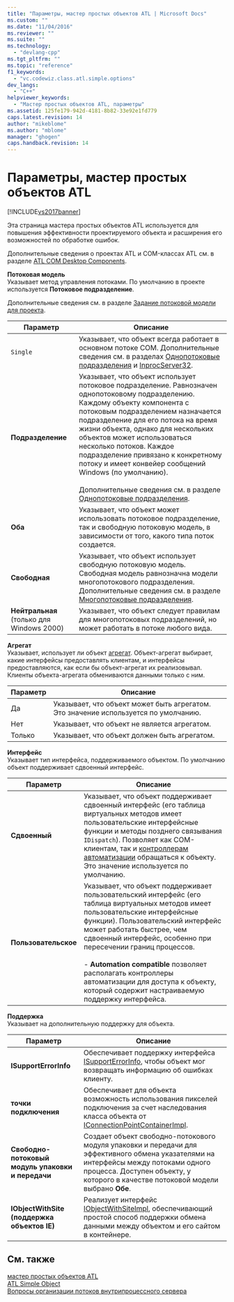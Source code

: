 ```yaml
---
title: "Параметры, мастер простых объектов ATL | Microsoft Docs"
ms.custom: ""
ms.date: "11/04/2016"
ms.reviewer: ""
ms.suite: ""
ms.technology: 
  - "devlang-cpp"
ms.tgt_pltfrm: ""
ms.topic: "reference"
f1_keywords: 
  - "vc.codewiz.class.atl.simple.options"
dev_langs: 
  - "C++"
helpviewer_keywords: 
  - "Мастер простых объектов ATL, параметры"
ms.assetid: 125fe179-942d-4181-8b82-33e92e1fd779
caps.latest.revision: 14
author: "mikeblome"
ms.author: "mblome"
manager: "ghogen"
caps.handback.revision: 14
---
```

# Параметры, мастер простых объектов ATL
[!INCLUDE[vs2017banner](../../assembler/inline/includes/vs2017banner.md)]

Эта страница мастера простых объектов ATL используется для повышения эффективности проектируемого объекта и расширения его возможностей по обработке ошибок.  
  
 Дополнительные сведения о проектах ATL и COM\-классах ATL см. в разделе [ATL COM Desktop Components](../../atl/atl-com-desktop-components.md).  
  
 **Потоковая модель**  
 Указывает метод управления потоками.  По умолчанию в проекте используется **Потоковое подразделение**.  
  
 Дополнительные сведения см. в разделе [Задание потоковой модели для проекта](../../atl/specifying-the-threading-model-for-a-project-atl.md).  
  
|Параметр|Описание|  
|--------------|--------------|  
|`Single`|Указывает, что объект всегда работает в основном потоке COM.  Дополнительные сведения см. в разделах [Однопотоковые подразделения](http://msdn.microsoft.com/library/windows/desktop/ms680112) и [InprocServer32](http://msdn.microsoft.com/library/windows/desktop/ms682390).|  
|**Подразделение**|Указывает, что объект использует потоковое подразделение.  Равнозначен однопотоковому подразделению.  Каждому объекту компонента с потоковым подразделением назначается подразделение для его потока на время жизни объекта, однако для нескольких объектов может использоваться несколько потоков.  Каждое подразделение привязано к конкретному потоку и имеет конвейер сообщений Windows \(по умолчанию\).<br /><br /> Дополнительные сведения см. в разделе [Однопотоковые подразделения](http://msdn.microsoft.com/library/windows/desktop/ms680112).|  
|**Оба**|Указывает, что объект может использовать потоковое подразделение, так и свободную потоковую модель, в зависимости от того, какого типа поток создается.|  
|**Свободная**|Указывает, что объект использует свободную потоковую модель.  Свободная модель равнозначна модели многопотокового подразделения.  Дополнительные сведения см. в разделе [Многопотоковые подразделения](http://msdn.microsoft.com/library/windows/desktop/ms693421).|  
|**Нейтральная** \(только для Windows 2000\)|Указывает, что объект следует правилам для многопотоковых подразделений, но может работать в потоке любого вида.|  
  
 **Агрегат**  
 Указывает, использует ли объект [агрегат](http://msdn.microsoft.com/library/windows/desktop/ms686558).  Объект\-агрегат выбирает, какие интерфейсы предоставлять клиентам, и интерфейсы предоставляются, как если бы объект\-агрегат их реализовывал.  Клиенты объекта\-агрегата обмениваются данными только с ним.  
  
|Параметр|Описание|  
|--------------|--------------|  
|Да|Указывает, что объект может быть агрегатом.  Это значение используется по умолчанию.|  
|Нет|Указывает, что объект не является агрегатом.|  
|Только|Указывает, что объект должен быть агрегатом.|  
  
 **Интерфейс**  
 Указывает тип интерфейса, поддерживаемого объектом.  По умолчанию объект поддерживает сдвоенный интерфейс.  
  
|Параметр|Описание|  
|--------------|--------------|  
|**Сдвоенный**|Указывает, что объект поддерживает сдвоенный интерфейс \(его таблица виртуальных методов имеет пользовательские интерфейсные функции и методы позднего связывания `IDispatch`\).  Позволяет как COM\-клиентам, так и [контроллерам автоматизации](../../mfc/automation-clients.md) обращаться к объекту.  Это значение используется по умолчанию.|  
|**Пользовательское**|Указывает, что объект поддерживает пользовательский интерфейс \(его таблица виртуальных методов имеет пользовательские интерфейсные функции\).  Пользовательский интерфейс может работать быстрее, чем сдвоенный интерфейс, особенно при пересечении границ процессов.<br /><br /> -   **Automation compatible** позволяет располагать контроллеры автоматизации для доступа к объекту, который содержит настраиваемую поддержку интерфейса.|  
  
 **Поддержка**  
 Указывает на дополнительную поддержку для объекта.  
  
|Параметр|Описание|  
|--------------|--------------|  
|**ISupportErrorInfo**|Обеспечивает поддержку интерфейса [ISupportErrorInfo](../../atl/reference/isupporterrorinfoimpl-class.md), чтобы объект мог возвращать информацию об ошибках клиенту.|  
|**точки подключения**|Обеспечивает для объекта возможность использования пикселей подключения за счет наследования класса объекта от [IConnectionPointContainerImpl](../Topic/IConnectionPointContainerImpl%20Class.md).|  
|**Свободно\-потоковый модуль упаковки и передачи**|Создает объект свободно\-потокового модуля упаковки и передачи для эффективного обмена указателями на интерфейсы между потоками одного процесса.  Доступен объекту, у которого в качестве потоковой модели выбрано **Обе**.|  
|**IObjectWithSite \(поддержка объектов IE\)**|Реализует интерфейс [IObjectWithSiteImpl](../../atl/reference/iobjectwithsiteimpl-class.md), обеспечивающий простой способ поддержки обмена данными между объектом и его сайтом в контейнере.|  
  
## См. также  
 [мастер простых объектов ATL](../../atl/reference/atl-simple-object-wizard.md)   
 [ATL Simple Object](../../atl/reference/adding-an-atl-simple-object.md)   
 [Вопросы организации потоков внутрипроцессного сервера](http://msdn.microsoft.com/library/windows/desktop/ms687205)
